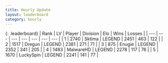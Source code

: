 ```yaml
---
title: Hourly Update
layout: leaderboard
category: hourly
---
```


{: .leaderboard}
| Rank | LV | Player | Division | Elo | Wins | Losses |
| --- | --- | --- | --- | --- | --- | --- |
| <span data-change="0">1</span> | 2740 | <span title="ID: 353063">Sktima</span> | LEGEND | <span data-change="0">2451</span> | <span data-change="0">463</span> | <span data-change="0">122</span> |
| <span data-change="0">2</span> | 1517 | <span title="ID: 337810">Dregun</span> | LEGEND | <span data-change="0">2381</span> | <span data-change="0">271</span> | <span data-change="0">71</span> |
| <span data-change="0">3</span> | 875 | <span title="ID: 623502">Enugie</span> | LEGEND | <span data-change="0">2352</span> | <span data-change="0">341</span> | <span data-change="0">205</span> |
| <span data-change="0">4</span> | 1483 | <span title="ID: 261794">MalwareHD</span> | LEGEND | <span data-change="0">2278</span> | <span data-change="0">117</span> | <span data-change="0">76</span> |
| <span data-change="2">5</span> | 1670 | <span title="ID: 498412">LuckySpin</span> | LEGEND | <span data-change="3">2241</span> | <span data-change="1">141</span> | <span data-change="0">77</span> |